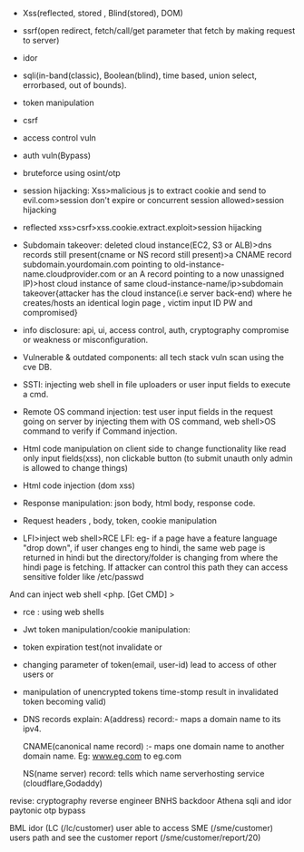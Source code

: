 

 

- Xss(reflected, stored , Blind(stored), DOM)

- ssrf(open redirect, fetch/call/get parameter that fetch by making request to server)

- idor

- sqli(in-band(classic), Boolean(blind), time based, union select, errorbased, out of bounds).


- token manipulation 

- csrf

- access control vuln

+ auth vuln(Bypass)

- bruteforce using osint/otp

- session hijacking:
  Xss>malicious js to extract cookie and send to evil.com>session don't expire or concurrent session allowed>session hijacking


- reflected xss>csrf>xss.cookie.extract.exploit>session hijacking 


- Subdomain takeover:
  deleted cloud instance(EC2, S3 or ALB)>dns records still present(cname or NS record still present)>a CNAME record subdomain.yourdomain.com pointing to old-instance-name.cloudprovider.com or an A record pointing to a now unassigned IP)>host cloud instance of same cloud-instance-name/ip>subdomain takeover{attacker has the cloud instance(i.e server back-end) where he creates/hosts an identical login page , victim input ID PW and compromised}

- info disclosure: api, ui, access control, auth, cryptography compromise or weakness or misconfiguration.


- Vulnerable & outdated components: all tech stack vuln scan using the cve DB.


- SSTI: injecting web shell in file uploaders or user input fields to execute a cmd.

- Remote OS command injection: test user input fields in the request going on server by injecting them with OS command, web shell>OS command to verify if Command injection.

- Html code manipulation on client side to change functionality like read only input fields(xss), non clickable button (to submit unauth only admin is allowed to change things)

- Html code injection (dom xss)

- Response manipulation: json body, html body, response code.

- Request headers , body, token, cookie manipulation 


- LFI>inject web shell>RCE
  LFI: eg- if a page have a feature language "drop down", if user changes eng to hindi, the same web page is returned in hindi but the directory/folder is changing from where the hindi page is fetching.
If attacker can control this path they can access sensitive folder like /etc/passwd

And can inject web shell <php. [Get CMD] >



- rce : using web shells

- Jwt token manipulation/cookie manipulation:
- token expiration test(not invalidate
 or  
- changing parameter of token(email, user-id) lead to access of other users 
or 
- manipulation  of unencrypted tokens time-stomp result in invalidated token becoming valid)


- DNS records explain:
   A(address) record:- maps a domain name to its ipv4.

   CNAME(canonical name record) :- maps one domain name to another domain name.
   Eg: www.eg.com to eg.com 

   NS(name server) record: tells which name serverhosting service (cloudflare,Godaddy)
   



revise:
cryptography reverse engineer
BNHS backdoor
Athena sqli and idor
paytonic otp bypass

BML idor (LC (/lc/customer) user able to access SME (/sme/customer) users path and see the customer report 
(/sme/customer/report/20)